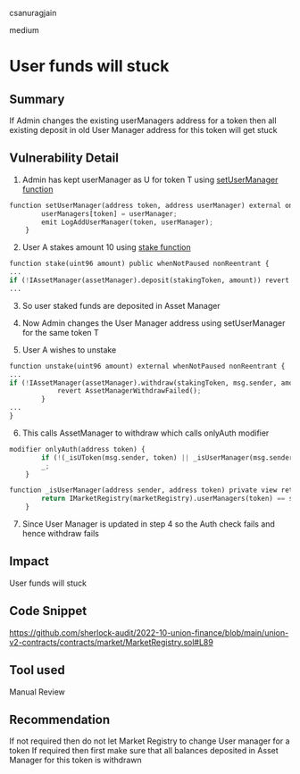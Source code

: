 csanuragjain

medium

# User funds will stuck

## Summary
If Admin changes the existing userManagers address for a token then all existing deposit in old User Manager address for this token will get stuck

## Vulnerability Detail
1. Admin has kept userManager as U for token T using [setUserManager function](https://github.com/sherlock-audit/2022-10-union-finance/blob/main/union-v2-contracts/contracts/market/MarketRegistry.sol#L89)

```python
function setUserManager(address token, address userManager) external onlyAdmin {
        userManagers[token] = userManager;
        emit LogAddUserManager(token, userManager);
    }
```
2. User A stakes amount 10 using [stake function](https://github.com/sherlock-audit/2022-10-union-finance/blob/main/union-v2-contracts/contracts/user/UserManager.sol#L664)

```python
function stake(uint96 amount) public whenNotPaused nonReentrant {
...
if (!IAssetManager(assetManager).deposit(stakingToken, amount)) revert AssetManagerDepositFailed();
...
```

3. So user staked funds are deposited in Asset Manager

4. Now Admin changes the User Manager address using setUserManager for the same token T

5.  User A wishes to unstake 

```python
function unstake(uint96 amount) external whenNotPaused nonReentrant {
...
if (!IAssetManager(assetManager).withdraw(stakingToken, msg.sender, amount)) {
            revert AssetManagerWithdrawFailed();
        }
...
}
```

6. This calls AssetManager to withdraw which calls onlyAuth modifier

```python
modifier onlyAuth(address token) {
        if (!(_isUToken(msg.sender, token) || _isUserManager(msg.sender, token))) revert AuthFailed();
        _;
    }

function _isUserManager(address sender, address token) private view returns (bool) {
        return IMarketRegistry(marketRegistry).userManagers(token) == sender;
    }
```

7. Since User Manager is updated in step 4 so the Auth check fails and hence withdraw fails

## Impact
User funds will stuck

## Code Snippet
https://github.com/sherlock-audit/2022-10-union-finance/blob/main/union-v2-contracts/contracts/market/MarketRegistry.sol#L89

## Tool used
Manual Review

## Recommendation
If not required then do not let Market Registry to change User manager for a token
If required then first make sure that all balances deposited in Asset Manager for this token is withdrawn